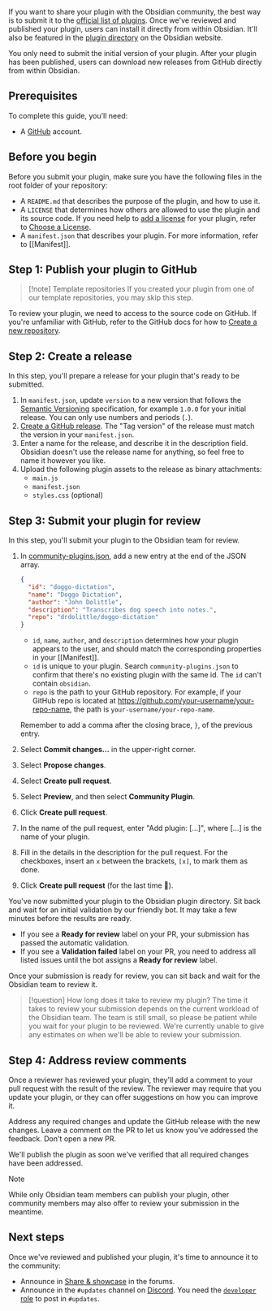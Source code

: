 If you want to share your plugin with the Obsidian community, the best way is to submit it to the [official list of plugins](https://github.com/obsidianmd/obsidian-releases/blob/master/community-plugins.json). Once we've reviewed and published your plugin, users can install it directly from within Obsidian. It'll also be featured in the [plugin directory](https://obsidian.md/plugins) on the Obsidian website.

You only need to submit the initial version of your plugin. After your plugin has been published, users can download new releases from GitHub directly from within Obsidian.

## Prerequisites

To complete this guide, you'll need:

- A [GitHub](https://github.com/signup) account.

## Before you begin

Before you submit your plugin, make sure you have the following files in the root folder of your repository:

- A `README.md` that describes the purpose of the plugin, and how to use it.
- A `LICENSE` that determines how others are allowed to use the plugin and its source code. If you need help to [add a license](https://docs.github.com/en/communities/setting-up-your-project-for-healthy-contributions/adding-a-license-to-a-repository) for your plugin, refer to [Choose a License](https://choosealicense.com/).
- A `manifest.json` that describes your plugin. For more information, refer to [[Manifest]].

## Step 1: Publish your plugin to GitHub

> [!note] Template repositories
> If you created your plugin from one of our template repositories, you may skip this step.

To review your plugin, we need to access to the source code on GitHub. If you're unfamiliar with GitHub, refer to the GitHub docs for how to [Create a new repository](https://docs.github.com/en/repositories/creating-and-managing-repositories/creating-a-new-repository).

## Step 2: Create a release

In this step, you'll prepare a release for your plugin that's ready to be submitted.

1. In `manifest.json`, update `version` to a new version that follows the [Semantic Versioning](https://semver.org/) specification, for example `1.0.0` for your initial release. You can only use numbers and periods (`.`).
2. [Create a GitHub release](https://docs.github.com/en/repositories/releasing-projects-on-github/managing-releases-in-a-repository#creating-a-release). The "Tag version" of the release must match the version in your `manifest.json`.
3. Enter a name for the release, and describe it in the description field. Obsidian doesn't use the release name for anything, so feel free to name it however you like.
4. Upload the following plugin assets to the release as binary attachments:
   - `main.js`
   - `manifest.json`
   - `styles.css` (optional)

## Step 3: Submit your plugin for review

In this step, you'll submit your plugin to the Obsidian team for review.

1. In [community-plugins.json](https://github.com/obsidianmd/obsidian-releases/edit/master/community-plugins.json), add a new entry at the end of the JSON array.

   ```json
   {
     "id": "doggo-dictation",
     "name": "Doggo Dictation",
     "author": "John Dolittle",
     "description": "Transcribes dog speech into notes.",
     "repo": "drdolittle/doggo-dictation"
   }
   ```

   - `id`, `name`, `author`, and `description` determines how your plugin appears to the user, and should match the corresponding properties in your [[Manifest]].
   - `id` is unique to your plugin. Search `community-plugins.json` to confirm that there's no existing plugin with the same id. The `id` can't contain `obsidian`.
   - `repo` is the path to your GitHub repository. For example, if your GitHub repo is located at https://github.com/your-username/your-repo-name, the path is `your-username/your-repo-name`.

   Remember to add a comma after the closing brace, `}`, of the previous entry.

2. Select **Commit changes...** in the upper-right corner.
3. Select **Propose changes**.
4. Select **Create pull request**.
5. Select **Preview**, and then select **Community Plugin**.
6. Click **Create pull request**.
7. In the name of the pull request, enter "Add plugin: [...]", where [...] is the name of your plugin.
8. Fill in the details in the description for the pull request. For the checkboxes, insert an `x` between the brackets, `[x]`, to mark them as done.
9. Click **Create pull request** (for the last time 🤞).

You've now submitted your plugin to the Obsidian plugin directory. Sit back and wait for an initial validation by our friendly bot. It may take a few minutes before the results are ready.

- If you see a **Ready for review** label on your PR, your submission has passed the automatic validation.
- If you see a **Validation failed** label on your PR, you need to address all listed issues until the bot assigns a **Ready for review** label.

Once your submission is ready for review, you can sit back and wait for the Obsidian team to review it.

> [!question] How long does it take to review my plugin?
> The time it takes to review your submission depends on the current workload of the Obsidian team. The team is still small, so please be patient while you wait for your plugin to be reviewed. We're currently unable to give any estimates on when we'll be able to review your submission.

## Step 4: Address review comments

Once a reviewer has reviewed your plugin, they'll add a comment to your pull request with the result of the review. The reviewer may require that you update your plugin, or they can offer suggestions on how you can improve it.

Address any required changes and update the GitHub release with the new changes. Leave a comment on the PR to let us know you've addressed the feedback. Don't open a new PR.

We'll publish the plugin as soon we've verified that all required changes have been addressed.

> [!note]
> While only Obsidian team members can publish your plugin, other community members may also offer to review your submission in the meantime.

## Next steps

Once we've reviewed and published your plugin, it's time to announce it to the community:

- Announce in [Share & showcase](https://forum.obsidian.md/c/share-showcase/9) in the forums.
- Announce in the `#updates` channel on [Discord](https://discord.gg/veuWUTm). You need the [`developer` role](https://discord.com/channels/686053708261228577/702717892533157999/830492034807758859) to post in `#updates`.
